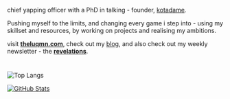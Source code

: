 chief yapping officer with a PhD in talking - founder, [kotadame](https://kotadame.my).

Pushing myself to the limits, and changing every game i step into - using my skillset and resources, by working on projects and realising my ambitions.

visit [**theluqmn.com**](https://theluqmn.com), check out my [blog](https://blog.theluqmn.com), and also check out my weekly newsletter - the [**revelations**](https://revelations.theluqmn.com).

#

![Top Langs](https://github-readme-stats.vercel.app/api/top-langs/?username=theluqmn&layout=compact&theme=graywhite&card_width=1050&langs_count=8)

[![GitHub Stats](https://github-readme-stats.vercel.app/api?username=theluqmn&theme=graywhite&card_width=1050&show_icons=true)](https://github.com/anuraghazra/github-readme-stats)
